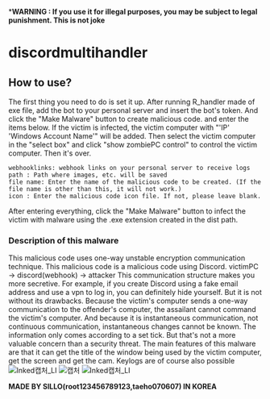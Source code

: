 ***WARNING : If you use it for illegal purposes, you may be subject to legal punishment. This is not joke**
# discordmultihandler
## How to use?
The first thing you need to do is set it up.
After running R_handler made of exe file, add the bot to your personal server and insert the bot's token. And click the "Make Malware" button to create malicious code. and enter the items below.
If the victim is infected, the victim computer with "'IP' 'Windows Account Name'" will be added. Then select the victim computer in the "select box" and click "show zombiePC control" to control the victim computer. Then it's over.
```
webhooklinks: webhook links on your personal server to receive logs
path : Path where images, etc. will be saved
file name: Enter the name of the malicious code to be created. (If the file name is other than this, it will not work.)
icon : Enter the malicious code icon file. If not, please leave blank.
```
After entering everything, click the "Make Malware" button to infect the victim with malware using the .exe extension created in the dist path.
### Description of this malware
This malicious code uses one-way unstable encryption communication technique.
This malicious code is a malicious code using Discord.
victimPC -> discord(webhook) -> attacker
This communication structure makes you more secretive.
For example, if you create Discord using a fake email address and use a vpn to log in, you can definitely hide yourself.
But it is not without its drawbacks. Because the victim's computer sends a one-way communication to the offender's computer, the assailant cannot command the victim's computer.
And because it is instantaneous communication, not continuous communication, instantaneous changes cannot be known. The information only comes according to a set tick.
But that's not a more valuable concern than a security threat.
The main features of this malware are that it can get the title of the window being used by the victim computer, get the screen and get the cam. Keylogs are of course also possible
![Inked캡처_LI](https://user-images.githubusercontent.com/58334334/166728815-626e96f1-32d6-4efa-bbb5-9b4dc46276a4.jpg)
![캡처](https://user-images.githubusercontent.com/58334334/167295075-56e01c3c-634e-43dc-acf3-3320b654b701.JPG)
![Inked캡처_LI](https://user-images.githubusercontent.com/58334334/167295306-bc72995b-b2f6-4886-8a7e-557c411573a5.jpg)


**MADE BY SILLO(root123456789123,taeho070607) IN KOREA**
